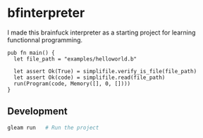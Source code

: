 # bfinterpreter

I made this brainfuck interpreter as a starting project for learning functionnal programming.

```gleam
pub fn main() {
  let file_path = "examples/helloworld.b"

  let assert Ok(True) = simplifile.verify_is_file(file_path)
  let assert Ok(code) = simplifile.read(file_path)
  run(Program(code, Memory([], 0, [])))
}
```

## Development

```sh
gleam run   # Run the project
```
